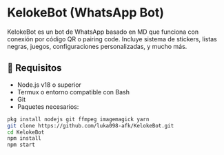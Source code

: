 # KelokeBot (WhatsApp Bot)

KelokeBot es un bot de WhatsApp basado en MD que funciona con conexión por código QR o pairing code. Incluye sistema de stickers, listas negras, juegos, configuraciones personalizadas, y mucho más.

## 🚀 Requisitos

- Node.js v18 o superior
- Termux o entorno compatible con Bash
- Git
- Paquetes necesarios:

```bash
pkg install nodejs git ffmpeg imagemagick yarn
git clone https://github.com/luka098-afk/KelokeBot.git
cd KelokeBot
npm install
npm start

